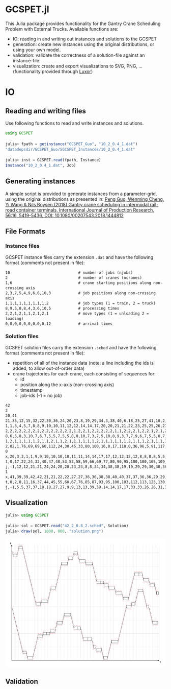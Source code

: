 # GCSPET.jl

This Julia package provides functionality for the Gantry Crane Scheduling Problem with External Trucks. Available functions are:

- IO: reading in and writing out instances and solutions to the GCSPET
- generation: create new instances using the original distributions, or using your own model.
- validation: validate the correctness of a solution-file against an instance-file.
- visualization: create and export visualizations to SVG, PNG, ... (functionality provided through [Luxor](https://github.com/JuliaGraphics/Luxor.jl))


# IO
## Reading and writing files
Use following functions to read and write instances and solutions.

```julia
using GCSPET

julia> fpath = getinstance("GCSPET_Guo", "10_2_0.4_1.dat")
"datadepsdir/GCSPET_Guo/SGCSPET_Instances/10_2_0.4_1.dat"

julia> inst = GCSPET.read(fpath, Instance)
Instance("10_2_0.4_1.dat", Job)
```

## Generating instances
A simple script is provided to generate instances from a parameter-grid, using the original distributions as presented in:
[Peng Guo, Wenming Cheng, Yi Wang & Nils Boysen (2018) Gantry crane scheduling in intermodal rail-road container terminals, International Journal of Production Research, 56:16, 5419-5436, DOI: 10.1080/00207543.2018.1444812 ](https://www.tandfonline.com/doi/abs/10.1080/00207543.2018.1444812)

## File Formats
### Instance files
GCSPET instance files carry the extension `.dat` and have the following format (comments not present in file):

```
10                              # number of jobs (njobs)
2                               # number of cranes (ncranes)
1,6                             # crane starting positions along non-crossing axis
2,3,7,5,4,9,6,6,10,3            # job positions along non-crossing axis
1,1,1,1,1,1,1,1,1,2             # job types (1 = train, 2 = truck)
8,9,5,8,8,4,3,6,10,5            # processing times
2,2,1,2,1,1,2,1,2,1             # move types (1 = unloading 2 = loading)
0,0,0,0,0,0,0,0,0,12            # arrival times
```

### Solution files
GCSPET solution files carry the extension `.sched` and have the following format (comments not present in file): 
- repetition of all of the instance data (note: a line including the ids is added, to allow out-of-order data)
- crane trajectories for each crane, each consisting of sequences for:
    * id
    * position along the x-axis (non-crossing axis)
    * timestamp
    * job-ids (-1  = no job)

```
42
2
20,41
21,35,12,15,32,22,30,36,24,20,23,8,19,29,34,3,38,40,6,18,25,27,41,10,2,7,9,11,16,4,26,31,1,28,0,13,33,17,39,5,14,37
1,1,3,4,5,7,8,8,9,10,10,11,12,12,14,14,17,20,20,21,21,22,23,25,25,26,27,27,28,28,29,29,30,32,32,36,36,37,38,39,40,42
2,2,2,2,2,2,2,2,2,2,2,2,2,2,2,1,2,2,1,2,2,2,2,2,1,1,2,2,2,1,2,2,1,2,1,2,2,2,2,1,2,2
8,6,5,8,3,10,7,6,7,5,5,7,5,5,8,8,10,7,3,7,5,10,8,9,3,7,7,9,6,7,5,5,8,7,5,9,10,9,6,6,5,5
1,2,1,1,1,1,1,2,1,1,2,1,1,2,1,1,1,1,1,1,2,1,1,1,1,1,1,2,1,1,1,2,1,1,1,1,2,1,1,1,1,1
2,82,1,76,69,69,60,112,24,30,45,33,80,100,16,0,17,118,0,36,96,5,91,117,0,0,40,136,83,0,87,4,0,138,0,52,80,43,52,0,52,11
0
x,20,3,3,1,1,9,9,10,10,10,10,11,11,14,14,17,17,12,12,12,12,8,8,8,8,5,5,4,4,1,1,7,7,20,20,21,21,26,26,20,20,14,14
t,0,17,22,24,32,40,47,48,53,53,58,59,66,69,77,80,90,95,100,100,105,109,116,116,122,125,128,129,137,140,146,152,162,175,182,183,188,193,200,206,209,215,223
j,-1,12,12,21,21,24,24,20,20,23,23,8,8,34,34,38,38,19,19,29,29,30,30,36,36,32,32,15,15,35,35,22,22,40,40,25,25,7,7,6,6,3,3
1
x,41,39,39,42,42,21,21,22,22,27,27,36,36,38,38,40,40,37,37,36,36,29,29,29,29,28,28,27,27,25,25,23,23,32,32,32,32,30,30,28,28,25,25
t,0,2,8,11,16,37,44,45,55,60,67,76,85,87,93,95,100,103,112,113,123,130,135,135,140,141,147,148,157,159,168,170,178,187,194,194,199,201,209,211,218,221,224
j,-1,5,5,37,37,18,18,27,27,9,9,13,13,39,39,14,14,17,17,33,33,26,26,31,31,16,16,11,11,10,10,41,41,28,28,0,0,1,1,4,4,2,2
```

## Visualization

```julia
julia> using GCSPET

julia> sol = GCSPET.read("42_2_0.8_2.sched", Solution)
julia> draw(sol, 1000, 800, "solution.png")
```

![Example of a solution](solution.png)


## Validation
